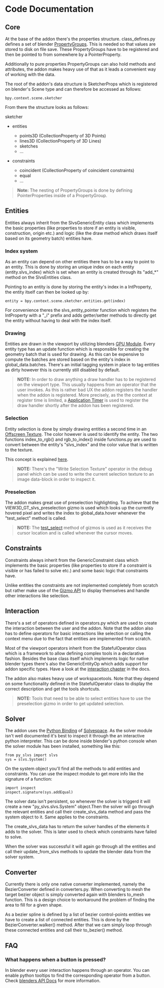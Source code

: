 # Code Documentation
## Core
At the base of the addon there's the properties structure. class_defines.py defines
a set of blender [PropertyGroups](https://docs.blender.org/api/current/bpy.types.PropertyGroup.html). This is needed so that values are stored to disk on file save. These PropertyGroups have to be registered
and then be pointed to from somewhere by a PointerProperty.

Additionally to pure properties PropertyGroups can also hold methods and attributes,
the addon makes heavy use of that as it leads a convenient way of working with the data.

The root of the addon's data structure is SketcherProps which is registered on blender's
Scene type and can therefore be accessed as follows:
```
bpy.context.scene.sketcher
```

From there the structure looks as follows:

sketcher
  - entities
    - points3D (CollectionProperty of 3D Points)
    - lines3D (CollectionProperty of 3D Lines)
    - sketches
    - ...

  - constraints
    - coincident (CollectionProperty of coincident constraints)
    - equal
    - ...

>**Note:** The nesting of PropertyGroups is done by defining PointerProperties inside
of a PropertyGroup.

## Entities
Entities always inherit from the SlvsGenericEntity class which implements the basic
properties (like properties to store if an entity is visible, construction, origin etc.)
and logic (like the draw method which draws itself based on its geometry batch) entities have.

### Index system
As an entity can depend on other entities there has to be a way to point to an entity.
This is done by storing an unique index on each entity (entity.slvs_index) which is
set when an entity is created through its "add_*" method on the SlvsEntities class.

Pointing to an entity is done by storing the entity's index in a IntProperty, the
entity itself can then be looked up by:
```
entity = bpy.context.scene.sketcher.entities.get(index)
```

For convenience theres the slvs_entity_pointer function which registers the IntProperty
with a "_i" prefix and adds getter/setter methods to directly get the entity without
having to deal with the index itself.

### Drawing
Entities are drawn in the viewport by utilizing blenders [GPU Module](https://docs.blender.org/api/current/gpu.html).
Every entity type has an update function which is responsible for creating the geometry
batch that is used for drawing. As this can be expensive to compute the batches are stored
based on the entity's index in global_data.batches. There's an initial tagging system in place
to tag entities as dirty however this is currently still disabled by default.

> **NOTE:** In order to draw anything a draw handler has to be registered on the viewport type.
This usually happens from an operator that the user invokes. As this is rather bad UX the
addon registers the handler when the addon is registered. More precisely, as the
the context at register time is limited, a [Application Timer](https://docs.blender.org/api/current/bpy.app.timers.html) is used to register
the draw handler shortly after the addon has been registered.

### Selection
Entity selection is done by simply drawing entities a second time in an [Offscreen Texture](https://docs.blender.org/api/current/gpu.html#generate-a-texture-using-offscreen-rendering). The color however is used
to identify the entity. The two functions index_to_rgb() and rgb_to_index() inside functions.py
are used to convert between the entity's "slvs_index" and the color value that is written to the texture.

This concept is explained [here](http://www.opengl-tutorial.org/miscellaneous/clicking-on-objects/picking-with-an-opengl-hack/).

> **NOTE:** There's the "Write Selection Texture" operator in the debug panel which
can be used to write the current selection texture to an image data-block in order
to inspect it.

### Preselection
The addon makes great use of preselection highlighting. To achieve that the
VIEW3D_GT_slvs_preselection gizmo is used which looks up the currently hovered pixel and writes
the index to global_data.hover whenever the "test_select" method is called.

> **NOTE:** The [test_select](https://docs.blender.org/api/current/bpy.types.Gizmo.html#bpy.types.Gizmo.test_select) method of gizmos is used as it
receives the cursor location and is called whenever the cursor moves.

## Constraints
Constraints always inherit from the GenericConstraint class which implements the basic
properties (like properties to store if a constraint is visible or has failed to solve etc.)
and some basic logic that constraints have.

Unlike entities the constraints are not implemented completely from scratch but rather
make use of the [Gizmo API](https://docs.blender.org/api/current/bpy.types.Gizmo.html) to display themselves and handle other interactions like selection.

## Interaction
There's a set of operators defined in operators.py which are used to create the
interaction between the user and the addon. Note that the addon also has to define
operators for basic interactions like selection or calling the context menu due to
the fact that entities are implemented from scratch.

Most of the viewport operators inherit from the StatefulOperator class which is a
framework to allow defining complex tools in a declarative fashion. Besides the
base class itself which implements logic for native blender types there's also
the GenericEntityOp which adds support for addon specific types. Have a look at
the [interaction chapter](interactionn_system.md) in the docs.

The addon also makes heavy use of workspacetools. Note that they depend on some
functionality defined in the StatefulOperator class to display the correct description
and get the tools shortcuts.

> **NOTE:** Tools that need to be able to select entities have to use the preselection gizmo
in order to get updated selection.

## Solver
The addon uses the [Python Binding](https://pypi.org/project/py-slvs/) of [Solvespace](https://solvespace.com/index.pl). As the solver module isn't well documented it's best to inspect it through
the an interactive python interpreter. This can be done inside blender's python console
when the solver module has been installed, something like this:
```
from py_slvs import slvs
sys = slvs.System()
```

On the system object you'll find all the methods to add entities and constraints.
You can use the inspect module to get more info like the signature of a function:
```
import inspect
inspect.signature(sys.addEqual)
```

The solver data isn't persistent, so whenever the solver is triggerd it will create a
new "py_slvs.slvs.System" object.Then the solver will go through the relevant entities and
call their create_slvs_data method and pass the system object to it. Same applies
to the constraints.

The create_slvs_data has to return the solver handles of the elements it adds to
the solver. This is later used to check which constraints have failed to solve.

When the solver was successful it will again go through all the entities and call their
update_from_slvs methods to update the blender data from the solver system.

## Converter
Currently there is only one native converter implemented, namely the BezierConverter
defined in converters.py. When converting to mesh the target bezier object is simply
converted again with blenders to_mesh function. This is a design choice to workaround
the problem of finding the area to fill for a given shape.

As a bezier spline is defined by a list of bezier control-points entities we have to
create a list of connected entities. This is done by the BezierConverter.walker() method.
After that we cam simply loop through these connected entities and call their to_bezier() method.


## FAQ
### What happens when a button is pressed?
In blender every user interaction happens through an operator. You can enable python
tooltips to find the corresponding operator from a button. Check [blenders API Docs](https://docs.blender.org/api/current/info_quickstart.html) for more information.
